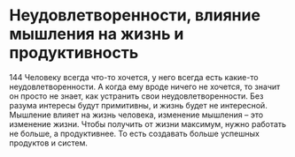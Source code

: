 # Неудовлетворенности, влияние мышления на жизнь и продуктивность

144 Человеку всегда что-то хочется, у него всегда есть какие-то неудовлетворенности. А когда ему вроде ничего не хочется, то значит он просто не знает, как устранить свои неудовлетворенности. Без разума интересы будут примитивны, и жизнь будет не интересной. Мышление влияет на жизнь человека, изменение мышления – это изменение жизни. Чтобы получить от жизни максимум, нужно работать не больше, а продуктивнее. То есть создавать больше успешных продуктов и систем.
